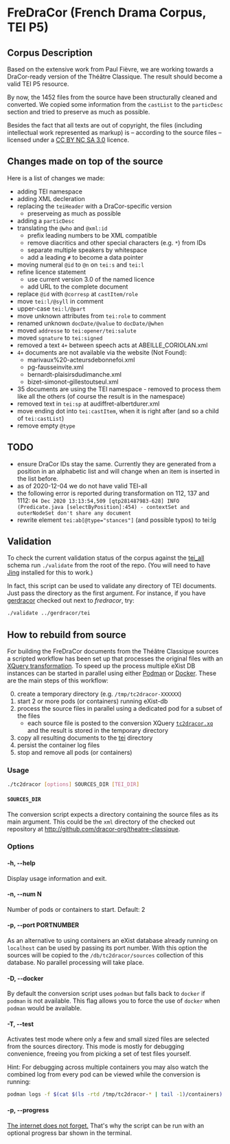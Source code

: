# FreDraCor (French Drama Corpus, TEI P5)

## Corpus Description

Based on the extensive work from Paul Fièvre, we are working towards a
DraCor-ready version of the Théâtre Classique. The result should become a valid
TEI P5 resource.

By now, the 1452 files from the source have been structurally cleaned and
converted. We copied some information from the `castList` to the `particDesc`
section and tried to preserve as much as possible.

Besides the fact that all texts are out of copyright, the files (including
intellectual work represented as markup) is – according to the source files –
licensed under a [CC BY NC SA 3.0]() licence.

## Changes made on top of the source

Here is a list of changes we made:

- adding TEI namespace
- adding XML decleration
- replacing the `teiHeader` with a DraCor-specific version
  - preserveing as much as possible
- adding a `particDesc`
- translating the `@who` and `@xml:id`
  - prefix leading numbers to be XML compatible
  - remove diacritics and other special characters (e.g. `*`) from IDs
  - separate multiple speakers by whitespace
  - add a leading `#` to become a data pointer
- moving numeral `@id` to `@n` on `tei:s` and `tei:l`
- refine licence statement
  - use current version 3.0 of the named licence
  - add URL to the complete document
- replace `@id` with `@corresp` at `castItem/role`
- move `tei:l/@syll` in comment
- upper-case `tei:l/@part`
- move unknown attributes from `tei:role` to comment
- renamed unknown `docDate/@value` to `docDate/@when`
- moved `addresse` to `tei:opener/tei:salute`
- moved `sgnature` to `tei:signed`
- removed a text `4+` between speech acts at ABEILLE_CORIOLAN.xml
- `4+` documents are not available via the website (Not Found):
  - marivaux%20-acteursdebonnefoi.xml
  - pg-fausseinvite.xml
  - bernardt-plaisirsdudimanche.xml
  - bizet-simonot-gillestoutseul.xml
- 35 documents are using the TEI namespace - removed to process them like all
  the others (of course the result is in the namespace)
- removed text in `tei:sp` at audiffret-albertdurer.xml
- move ending dot into `tei:castItem`, when it is right after (and so a child of
  `tei:castList`)
- remove empty `@type`

## TODO

- ensure DraCor IDs stay the same. Currently they are generated from a position
  in an alphabetic list and will change when an item is inserted in the list before.
- as of 2020-12-04 we do not have valid TEI-all
- the following error is reported during transformation on 112, 137 and 1112:
  `04 Dec 2020 13:13:54,509 [qtp281487983-628] INFO  (Predicate.java
  [selectByPosition]:454) - contextSet and outerNodeSet don't share any document`
- rewrite element `tei:ab[@type="stances"]` (and possible typos) to tei:lg

## Validation

To check the current validation status of the corpus against the
[tei_all](https://tei-c.org/release/xml/tei/custom/schema/relaxng/tei_all.rng)
schema run `./validate` from the root of the repo. (You will need to have
[Jing](https://relaxng.org/jclark/jing.html) installed for this to work.)

In fact, this script can be used to validate any directory of TEI documents.
Just pass the directory as the first argument. For instance, if you have
[gerdracor](https://github.com/dracor-org/gerdracor) checked out next to
*fredracor*, try:

```bash
./validate ../gerdracor/tei
```

## How to rebuild from source

For building the FreDraCor documents from the Théâtre Classique sources a
scripted workflow has been set up that processes the original files with an
[XQuery transformation](tc2dracor.xq). To speed up the process multiple eXist DB
instances can be started in parallel using either [Podman](https://podman.io) or
[Docker](https://www.docker.com). These are the main steps of this workflow:

0. create a temporary directory (e.g. `/tmp/tc2dracor-XXXXXX`)
1. start 2 or more pods (or containers) running eXist-db
3. process the source files in parallel using a dedicated pod for a subset of
   the files
   - each source file is posted to the conversion XQuery
     [`tc2dracor.xq`](tc2dracor.xq) and the result is stored in the temporary
     directory
5. copy all resulting documents to the [tei](tei) directory
6. persist the container log files
7. stop and remove all pods (or containers)

### Usage

```bash
./tc2dracor [options] SOURCES_DIR [TEI_DIR]
```

#### `SOURCES_DIR`

The conversion script expects a directory containing the source files as its
main argument. This could be the `xml` directory of the checked out repository
at http://github.com/dracor-org/theatre-classique.

### Options

#### -h, --help

Display usage information and exit.

#### -n, --num N

Number of pods or containers to start. Default: 2

#### -p, --port PORTNUMBER

As an alternative to using containers an eXist database already running on
`localhost` can be used by passing its port number. With this option the sources
will be copied to the `/db/tc2dracor/sources` collection of this database. No
parallel processing will take place.

#### -D, --docker

By default the conversion script uses `podman` but falls back to `docker` if
`podman` is not available. This flag allows you to force the use of `docker`
when `podman` would be available.

#### -T, --test

Activates test mode where only a few and small sized files are selected from the
sources directory. This mode is mostly for debugging convenience, freeing you
from picking a set of test files yourself.

Hint: For debugging across multiple containers you may also watch the combined
log from every pod can be viewed while the conversion is running:

```bash
podman logs -f $(cat $(ls -rtd /tmp/tc2dracor-* | tail -1)/containers)
```

#### -p, --progress

[The internet does not forget.](https://twitter.com/umblaetterer/status/608349018113101824)
That's why the script can be run with an optional progress bar shown in the
terminal.

